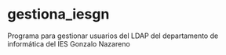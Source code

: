# gestiona_iesgn
Programa para gestionar usuarios del LDAP del departamento de informática del IES Gonzalo Nazareno
